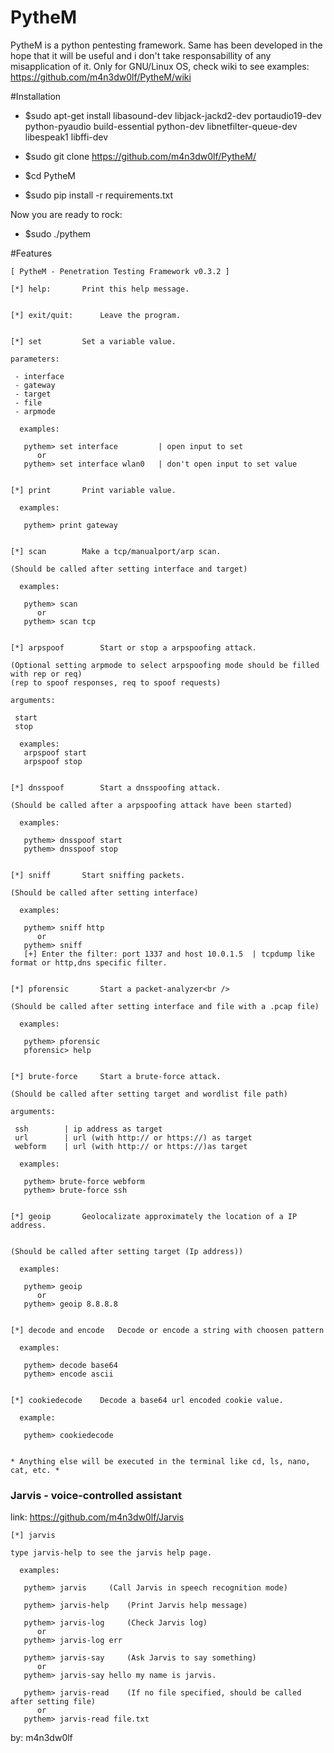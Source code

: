 # PytheM

PytheM is a python pentesting framework. Same has been developed in the hope that it will be useful and i don't take responsabillity of any misapplication of it. Only for GNU/Linux OS, check wiki to see examples:<br/> https://github.com/m4n3dw0lf/PytheM/wiki<br/> 

#Installation


- $sudo apt-get install libasound-dev libjack-jackd2-dev portaudio19-dev python-pyaudio build-essential python-dev libnetfilter-queue-dev libespeak1 libffi-dev

- $sudo git clone https://github.com/m4n3dw0lf/PytheM/

- $cd PytheM

- $sudo pip install -r requirements.txt 

Now you are ready to rock:<br /> 
- $sudo ./pythem

#Features
```
[ PytheM - Penetration Testing Framework v0.3.2 ]

[*] help:		Print this help message.


[*] exit/quit:		Leave the program.


[*] set			Set a variable value.

parameters:

 - interface
 - gateway
 - target
 - file
 - arpmode

  examples:

   pythem> set interface         | open input to set
	  or
   pythem> set interface wlan0   | don't open input to set value


[*] print		Print variable value.

  examples:

   pythem> print gateway


[*] scan		Make a tcp/manualport/arp scan.

(Should be called after setting interface and target)

  examples:

   pythem> scan
	  or
   pythem> scan tcp


[*] arpspoof		Start or stop a arpspoofing attack.

(Optional setting arpmode to select arpspoofing mode should be filled with rep or req) 
(rep to spoof responses, req to spoof requests)

arguments:

 start
 stop

  examples:
   arpspoof start
   arpspoof stop


[*] dnsspoof		Start a dnsspoofing attack.

(Should be called after a arpspoofing attack have been started)

  examples:

   pythem> dnsspoof start
   pythem> dnsspoof stop


[*] sniff		Start sniffing packets.

(Should be called after setting interface)

  examples:

   pythem> sniff http
	  or
   pythem> sniff
   [+] Enter the filter: port 1337 and host 10.0.1.5  | tcpdump like format or http,dns specific filter.


[*] pforensic		Start a packet-analyzer<br />

(Should be called after setting interface and file with a .pcap file)

  examples:

   pythem> pforensic
   pforensic> help


[*] brute-force		Start a brute-force attack.

(Should be called after setting target and wordlist file path)

arguments:

 ssh		| ip address as target
 url		| url (with http:// or https://) as target
 webform	| url (with http:// or https://)as target

  examples:

   pythem> brute-force webform
   pythem> brute-force ssh


[*] geoip		Geolocalizate approximately the location of a IP address.


(Should be called after setting target (Ip address))

  examples:

   pythem> geoip
	  or
   pythem> geoip 8.8.8.8


[*] decode and encode	Decode or encode a string with choosen pattern

  examples:

   pythem> decode base64
   pythem> encode ascii


[*] cookiedecode	Decode a base64 url encoded cookie value.

  example:

   pythem> cookiedecode


* Anything else will be executed in the terminal like cd, ls, nano, cat, etc. *
```
### Jarvis - voice-controlled assistant
link: https://github.com/m4n3dw0lf/Jarvis
```
[*] jarvis

type jarvis-help to see the jarvis help page.

  examples:

   pythem> jarvis	  (Call Jarvis in speech recognition mode)

   pythem> jarvis-help    (Print Jarvis help message)

   pythem> jarvis-log     (Check Jarvis log)
	  or
   pythem> jarvis-log err

   pythem> jarvis-say     (Ask Jarvis to say something)
	  or
   pythem> jarvis-say hello my name is jarvis.

   pythem> jarvis-read 	  (If no file specified, should be called after setting file)
   	  or
   pythem> jarvis-read file.txt

```
by: m4n3dw0lf<br/>
